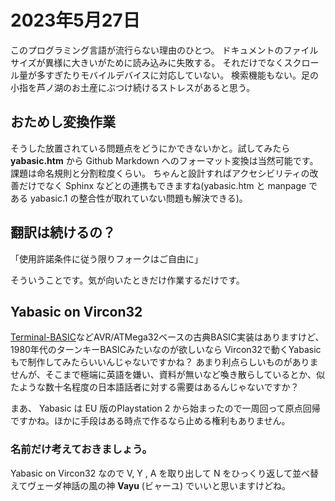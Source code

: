 # 2023年5月27日

このプログラミング言語が流行らない理由のひとつ。
ドキュメントのファイルサイズが異様に大きいがために読み込みに失敗する。
それだけでなくスクロール量が多すぎたりモバイルデバイスに対応していない。
検索機能もない。足の小指を芦ノ湖のお土産にぶつけ続けるストレスがあると思う。

## おためし変換作業
そうした放置されている問題点をどうにかできないかと。試してみたら
**yabasic.htm** から Github Markdown へのフォーマット変換は当然可能です。
課題は命名規則と分割粒度くらい。
ちゃんと設計すればアクセシビリティの改善だけでなく Sphinx などとの連携もできますね(yabasic.htm と manpage である yabasic.1 の整合性が取れていない問題も解決できる)。

## 翻訳は続けるの？

「使用許諾条件に従う限りフォークはご自由に」

そういうことです。気が向いたときだけ作業するだけです。

## Yabasic on Vircon32

[Terminal-BASIC](https://sourceforge.net/projects/terminal-basic/)などAVR/ATMega32ベースの古典BASIC実装はありますけど、1980年代のターンキーBASICみたいなのが欲しいなら Vircon32で動くYabasicもで制作してみたらいいんじゃないですかね？ あまり利点らしいものがありませんが、そこまで極端に英語を嫌い、資料が無いなど喚き散らしているとか、似たような数十名程度の日本語話者に対する需要はあるんじゃないですか？

まあ、 Yabasic は EU 版のPlaystation 2 から始まったので一周回って原点回帰ですかね。ほかに手段はある時点で作るなら止める権利もありません。

### 名前だけ考えておきましょう。
Yabasic on Vircon32 なので V, Y , A を取り出して N をひっくり返して並べ替えてヴェーダ神話の風の神 **Vayu** (ビャーユ) でいいと思いますけどね。



